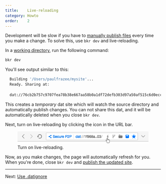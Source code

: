 ```yaml
---
title:    Live-reloading
category: Howto
order:    2
---
```


Development will be slow if you have to [manually publish files](./publish-files.html) every time you make a change. To solve this, use `bkr dev` and live-reloading.

In a [working directory](./work-on-a-site.html), run the following command:

```bash
bkr dev
```

You'll see output similar to this:

```bash
  Building '/Users/paulfrazee/mysite'...
  Ready. Sharing at:

  dat://76cb2b757c9707fea78b38e667aa58b0a1df72defb303d97a50af515c6d0ecc2
```

This creates a *temporary* dat site which will watch the source directory and automatically publish changes. You can not share this dat, and it will be automatically deleted when you close `bkr dev`.

Next, turn on live-reloading by clicking the <span class="fa fa-bolt"></span> icon in the URL bar.

<figure>
  <img class="bordered" src="/img/screenshot-live-reload-btn.png">
  <figcaption>Turn on live-reloading.</figcaption>
</figure>

Now, as you make changes, the page will automatically refresh for you. When you're done, close `bkr dev` and [publish the updated site](./publish-files.html).

---

Next: [Use .datignore](./use-datignore.md)